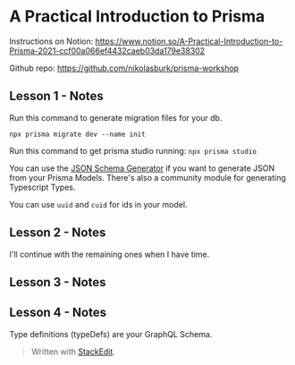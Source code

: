 
# A Practical Introduction to Prisma

Instructions on Notion: https://www.notion.so/A-Practical-Introduction-to-Prisma-2021-ccf00a066ef4432caeb03da179e38302

Github repo: https://github.com/nikolasburk/prisma-workshop

## Lesson 1 - Notes

Run this command to generate migration files for your db.

`npx prisma migrate dev --name init`

Run this command to get prisma studio running:
`npx prisma studio`

You can use the [JSON Schema Generator](https://www.npmjs.com/package/prisma-json-schema-generator) if you want to generate JSON from your Prisma Models. There's also a community module for generating Typescript Types.

You can use `uuid` and `cuid` for ids in your model.
 
## Lesson 2 - Notes

I'll continue with the remaining ones when I have time.

## Lesson 3 - Notes


## Lesson 4 - Notes

Type definitions (typeDefs) are your GraphQL Schema.


> Written with [StackEdit](https://stackedit.io/).
<!--stackedit_data:
eyJoaXN0b3J5IjpbOTA0Njg4NzgzLC0xMTQ5OTIxMjkzLDIwND
IyMzEwODcsLTExMDY4MTMzNjAsNzk5NjM5MjIxXX0=
-->